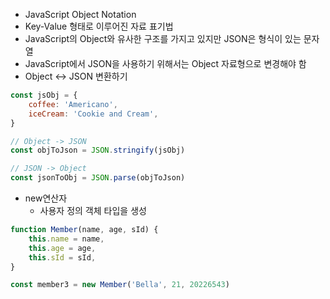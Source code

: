 - JavaScript Object Notation
- Key-Value 형태로 이루어진 자료 표기법
- JavaScript의 Object와 유사한 구조를 가지고 있지만 JSON은 형식이 있는 문자열
- JavaScript에서 JSON을 사용하기 위해서는 Object 자료형으로 변경해야 함
- Object <-> JSON 변환하기
```javascript
const jsObj = {
    coffee: 'Americano',
    iceCream: 'Cookie and Cream',
}

// Object -> JSON
const objToJson = JSON.stringify(jsObj)

// JSON -> Object
const jsonToObj = JSON.parse(objToJson)
```
- new연산자
  - 사용자 정의 객체 타입을 생성
```javascript
function Member(name, age, sId) {
    this.name = name,
    this.age = age,
    this.sId = sId,
}

const member3 = new Member('Bella', 21, 20226543)
```